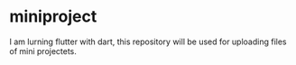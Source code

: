 # miniproject
I am lurning flutter with dart, this repository will be used for uploading files of mini projectets.
